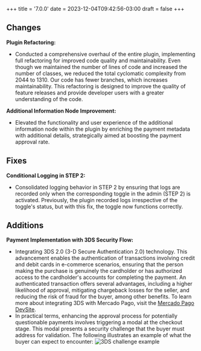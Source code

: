 +++
title = '7.0.0'
date = 2023-12-04T09:42:56-03:00
draft = false
+++
## Changes
**Plugin Refactoring:**
- Conducted a comprehensive overhaul of the entire plugin, implementing full refactoring for improved code quality and maintainability. Even though we maintained the number of lines of code and increased the number of classes, we reduced the total cyclomatic complexity from 2044 to 1310. Our code has fewer branches, which increases maintainability. This refactoring is designed to improve the quality of feature releases and provide developer users with a greater understanding of the code.

**Additional Information Node Improvement:**
  - Elevated the functionality and user experience of the additional information node within the plugin by enriching the payment metadata with additional details, strategically aimed at boosting the payment approval rate.

## Fixes
**Conditional Logging in STEP 2:**
  - Consolidated logging behavior in STEP 2 by ensuring that logs are recorded only when the corresponding toggle in the admin (STEP 2) is activated. Previously, the plugin recorded logs irrespective of the toggle's status, but with this fix, the toggle now functions correctly.

## Additions
**Payment Implementation with 3DS Security Flow:**
  - Integrating 3DS 2.0 (3-D Secure Authentication 2.0) technology. This advancement enables the authentication of transactions involving credit and debit cards in e-commerce scenarios, ensuring that the person making the purchase is genuinely the cardholder or has authorized access to the cardholder's accounts for completing the payment. An authenticated transaction offers several advantages, including a higher likelihood of approval, mitigating chargeback losses for the seller, and reducing the risk of fraud for the buyer, among other benefits. To learn more about integrating 3DS with Mercado Pago, visit the [Mercado Pago DevSite](https://www.mercadopago.com.br/developers/pt/docs/checkout-api/how-tos/integrate-3ds).
  - In practical terms, enhancing the approval process for potentially questionable payments involves triggering a modal at the checkout stage. This modal presents a security challenge that the buyer must address for validation. The following illustrates an example of what the buyer can expect to encounter:
![3DS challenge example](/images/3ds_example.png)

